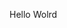 Hello Wolrd


















































































































































































































































































































































































































































































































































































































































































































































































































































































































































































































































































































































































































































































































































































































































































































































































































































































































































































































































































































































































































































































































































































































































































































































































































































































































































































































































































































































































































































































































































































































































































































































































































































































































































































































































































































































































































































































































































































































































































































































































































































































































































































































































































































































































































































































































































































































































































































































































































































































































































































































































































































































































































































































































































































































































































































































































































































































































